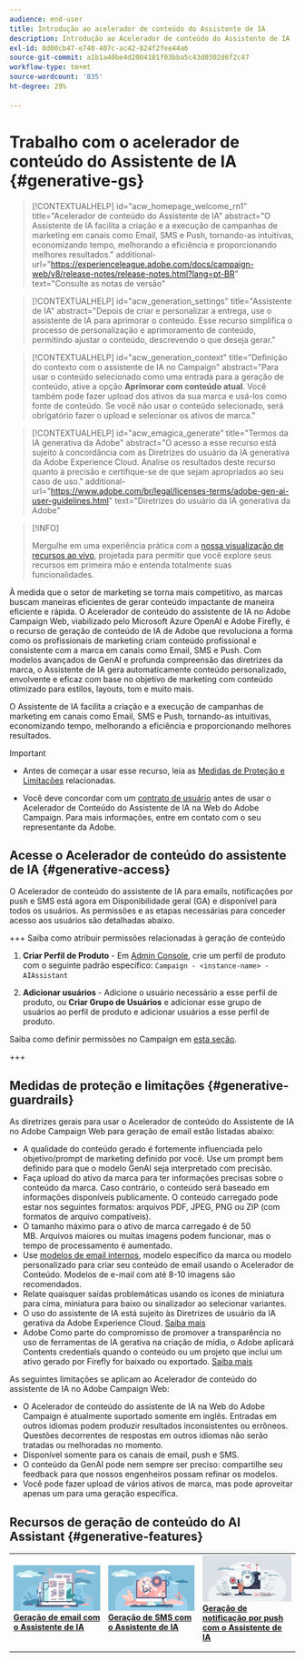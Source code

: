 ```yaml
---
audience: end-user
title: Introdução ao acelerador de conteúdo do Assistente de IA
description: Introdução ao Acelerador de conteúdo do Assistente de IA
exl-id: 0d00cb47-e740-407c-ac42-824f2fee44a6
source-git-commit: a1b1a40be4d2004181f03bba5c43d0302d6f2c47
workflow-type: tm+mt
source-wordcount: '835'
ht-degree: 29%

---
```


# Trabalho com o acelerador de conteúdo do Assistente de IA  {#generative-gs}

>[!CONTEXTUALHELP]
>id="acw_homepage_welcome_rn1"
>title="Acelerador de conteúdo do Assistente de IA"
>abstract="O Assistente de IA facilita a criação e a execução de campanhas de marketing em canais como Email, SMS e Push, tornando-as intuitivas, economizando tempo, melhorando a eficiência e proporcionando melhores resultados."
>additional-url="https://experienceleague.adobe.com/docs/campaign-web/v8/release-notes/release-notes.html?lang=pt-BR" text="Consulte as notas de versão"


>[!CONTEXTUALHELP]
>id="acw_generation_settings"
>title="Assistente de IA"
>abstract="Depois de criar e personalizar a entrega, use o assistente de IA para aprimorar o conteúdo. Esse recurso simplifica o processo de personalização e aprimoramento de conteúdo, permitindo ajustar o conteúdo, descrevendo o que deseja gerar."


>[!CONTEXTUALHELP]
>id="acw_generation_context"
>title="Definição do contexto com o assistente de IA no Campaign"
>abstract="Para usar o conteúdo selecionado como uma entrada para a geração de conteúdo, ative a opção **Aprimorar com conteúdo atual**. Você também pode fazer upload dos ativos da sua marca e usá-los como fonte de conteúdo. Se você não usar o conteúdo selecionado, será obrigatório fazer o upload e selecionar os ativos de marca."

>[!CONTEXTUALHELP]
>id="acw_emagica_generate"
>title="Termos da IA generativa da Adobe"
>abstract="O acesso a esse recurso está sujeito à concordância com as Diretrizes do usuário da IA generativa da Adobe Experience Cloud. Analise os resultados deste recurso quanto à precisão e certifique-se de que sejam apropriados ao seu caso de uso."
>additional-url="https://www.adobe.com/br/legal/licenses-terms/adobe-gen-ai-user-guidelines.html" text="Diretrizes do usuário da IA generativa da Adobe"

>[!INFO]
>
>Mergulhe em uma experiência prática com a [nossa visualização de recursos ao vivo](https://experienceleague.adobe.com/pt-br/apps/journey-optimizer/ai-assistant-content-accelerator), projetada para permitir que você explore seus recursos em primeira mão e entenda totalmente suas funcionalidades.


À medida que o setor de marketing se torna mais competitivo, as marcas buscam maneiras eficientes de gerar conteúdo impactante de maneira eficiente e rápida. O Acelerador de conteúdo do assistente de IA no Adobe Campaign Web, viabilizado pelo Microsoft Azure OpenAI e Adobe Firefly, é o recurso de geração de conteúdo de IA de Adobe que revoluciona a forma como os profissionais de marketing criam conteúdo profissional e consistente com a marca em canais como Email, SMS e Push. Com modelos avançados de GenAI e profunda compreensão das diretrizes da marca, o Assistente de IA gera automaticamente conteúdo personalizado, envolvente e eficaz com base no objetivo de marketing com conteúdo otimizado para estilos, layouts, tom e muito mais.

O Assistente de IA facilita a criação e a execução de campanhas de marketing em canais como Email, SMS e Push, tornando-as intuitivas, economizando tempo, melhorando a eficiência e proporcionando melhores resultados.

>[!IMPORTANT]
>
>* Antes de começar a usar esse recurso, leia as [Medidas de Proteção e Limitações](#generative-guardrails) relacionadas.
>
>* Você deve concordar com um [contrato de usuário](https://www.adobe.com/legal/licenses-terms/adobe-dx-gen-ai-user-guidelines.html) antes de usar o Acelerador de Conteúdo do Assistente de IA na Web do Adobe Campaign. Para mais informações, entre em contato com o seu representante da Adobe.

## Acesse o Acelerador de conteúdo do assistente de IA {#generative-access}

O Acelerador de conteúdo do assistente de IA para emails, notificações por push e SMS está agora em Disponibilidade geral (GA) e disponível para todos os usuários. As permissões e as etapas necessárias para conceder acesso aos usuários são detalhadas abaixo.

+++  Saiba como atribuir permissões relacionadas à geração de conteúdo

1. **Criar Perfil de Produto** - Em [Admin Console](https://stage.adminconsole.adobe.com/), crie um perfil de produto com o seguinte padrão específico:
   `Campaign - <instance-name> - AIAssistant`

1. **Adicionar usuários** - Adicione o usuário necessário a esse perfil de produto,
ou
   **Criar Grupo de Usuários** e adicionar esse grupo de usuários ao perfil de produto e adicionar usuários a esse perfil de produto.

Saiba como definir permissões no Campaign em [esta seção](../get-started/permissions.md).

+++

## Medidas de proteção e limitações {#generative-guardrails}

As diretrizes gerais para usar o Acelerador de conteúdo do Assistente de IA no Adobe Campaign Web para geração de email estão listadas abaixo:

* A qualidade do conteúdo gerado é fortemente influenciada pelo objetivo/prompt de marketing definido por você. Use um prompt bem definido para que o modelo GenAI seja interpretado com precisão. 
* Faça upload do ativo da marca para ter informações precisas sobre o conteúdo da marca. Caso contrário, o conteúdo será baseado em informações disponíveis publicamente. O conteúdo carregado pode estar nos seguintes formatos: arquivos PDF, JPEG, PNG ou ZIP (com formatos de arquivo compatíveis).
* O tamanho máximo para o ativo de marca carregado é de 50 MB. Arquivos maiores ou muitas imagens podem funcionar, mas o tempo de processamento é aumentado.
* Use [modelos de email internos](../email/create-email-templates.md), modelo específico da marca ou modelo personalizado para criar seu conteúdo de email usando o Acelerador de Conteúdo. Modelos de e-mail com até 8-10 imagens são recomendados.
* Relate quaisquer saídas problemáticas usando os ícones de miniatura para cima, miniatura para baixo ou sinalizador ao selecionar variantes.
* O uso do assistente de IA está sujeito às Diretrizes de usuário da IA gerativa da Adobe Experience Cloud. [Saiba mais](https://www.adobe.com/legal/licenses-terms/adobe-dx-gen-ai-user-guidelines.html)
* Adobe Como parte do compromisso de promover a transparência no uso de ferramentas de IA gerativa na criação de mídia, o Adobe aplicará Contents credentials quando o conteúdo ou um projeto que inclui um ativo gerado por Firefly for baixado ou exportado. [Saiba mais](https://helpx.adobe.com/firefly/using/content-credentials.html)

As seguintes limitações se aplicam ao Acelerador de conteúdo do assistente de IA no Adobe Campaign Web:

* O Acelerador de conteúdo do assistente de IA na Web do Adobe Campaign é atualmente suportado somente em inglês. Entradas em outros idiomas podem produzir resultados inconsistentes ou errôneos. Questões decorrentes de respostas em outros idiomas não serão tratadas ou melhoradas no momento.
* Disponível somente para os canais de email, push e SMS.
* O conteúdo da GenAI pode nem sempre ser preciso: compartilhe seu feedback para que nossos engenheiros possam refinar os modelos.
* Você pode fazer upload de vários ativos de marca, mas pode aproveitar apenas um para uma geração específica.

## Recursos de geração de conteúdo do AI Assistant {#generative-features}

<table style="table-layout:fixed"><tr style="border: 0;">
<td>
<a href="generative-content.md">
<img alt="Geração de email" src="assets/do-not-localize/text-genai.jpeg">
</a>
<div>
<a href="generative-content.md"><strong>Geração de email com o Assistente de IA</strong></a>
</div>
<p>
</td>
<td>
<a href="generative-sms.md">
<img alt="Geração de SMS" src="assets/do-not-localize/image-genai.jpeg">
</a>
<div><a href="generative-sms.md"><strong>Geração de SMS com o Assistente de IA</strong>
</div>
<p>
</td>
<td>
<a href="generative-push.md">
<img alt="Geração de push" src="assets/do-not-localize/email-genai.jpeg">
</a>
<div>
<a href="generative-push.md"><strong>Geração de notificação por push com o Assistente de IA</strong></a>
</div>
<p></td>
</tr></table>
